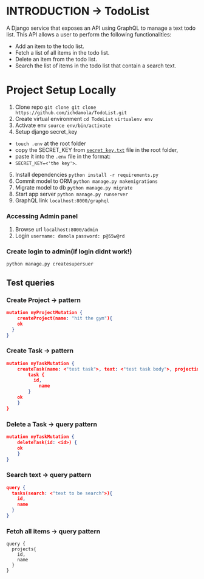 # INTRODUCTION -> TodoList
A Django service that exposes an API using GraphQL to manage a text todo list.
This API allows a user to perform the following functionalities:

- Add an item to the todo list.
- Fetch a list of all items in the todo list.
- Delete an item from the todo list.
- Search the list of items in the todo list that contain a search text.

# Project Setup Locally
1. Clone repo
```git clone git clone https://github.com/ichdamola/TodoList.git```
2. Create virtual environment
```cd TodoList```
```virtualenv env```
3. Activate env
```source env/bin/activate```
4. Setup django secret_key
- ```touch .env``` at the root folder
- copy the SECRET_KEY from [```secret_key.txt```](https://github.com/ichdamola/TodoList/blob/main/secret_key.txt) file in the root folder,
- paste it into the ```.env``` file in the format: 
- ```SECRET_KEY=<'the key'>```.
5. Install dependencies
```python install -r requirements.py```
6. Commit model to ORM
```python manage.py makemigrations```
7. Migrate model to db
```python manage.py migrate```
8. Start app server
```python manage.py runserver```
9. GraphQL link
```localhost:8000/graphql```
### Accessing Admin panel
1. Browse url
```localhost:8000/admin```
2. Login
```username: damola```
```password: p@55w@rd```
### Create login to admin(if login didnt work!)
```python manage.py createsupersuer```


## Test queries
### Create Project -> pattern

```json
mutation myProjectMutation {
    createProject(name: "hit the gym"){
    ok
  }  
}
```
### Create Task -> pattern

```json
mutation myTaskMutation {
    createTask(name: <"test task">, text: <"test task body">, projectid: <id>) {
        task {
          id,
        	name
        }
    ok
    }
}
```

### Delete a Task -> query pattern
```json
mutation myTaskMutation {
    deleteTask(id: <id>) {
    ok
    }
}
```

### Search text -> query pattern

```json
query {
  tasks(search: <"text to be search">){
    id,
    name
  }
}
```


### Fetch all items -> query pattern

```
query {
  projects{
    id,
    name
  }
}
```

